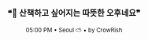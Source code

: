 <div align="center">

<br>

<h3>❝🌿 산책하고 싶어지는 따뜻한 오후네요❞</h3>

<sub>05:00 PM • Seoul ⛅ • by CrowRish</sub>

<br>

</div>